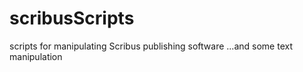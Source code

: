 scribusScripts
==============

scripts for manipulating Scribus publishing software
...and some text manipulation
